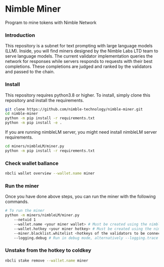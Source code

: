 # Nimble Miner

Program to mine tokens with Nimble Network

### Introduction

This repository is a subnet for text prompting with large language models (LLM). Inside, you will find miners designed by the Nimble Labs LTD team to serve language models. The current validator implementation queries the network for responses while servers responds to requests with their best completions. These completions are judged and ranked by the validators and passed to the chain.

### Install

This repository requires python3.8 or higher. To install, simply clone this repository and install the requirements.

```bash
git clone https://github.com/nimble-technology/nimble-miner.git
cd nimble-miner
python -m pip install -r requirements.txt
python -m pip install -e .
```

If you are running nimbleLM server, you might need install nimbleLM server requirements.

```bash
cd miners/nimbleLM/miner.py
python -m pip install -r requirements.txt
```

### Check wallet ballance
```bash
nbcli wallet overview --wallet.name miner
```

### Run the miner

Once you have done above steps, you can run the miner with the following commands.

```bash
# To run the miner
python -m miners/nimbleLM/miner.py
    --netuid 1
    --wallet.name <your miner wallet> # Must be created using the nimble-cli
    --wallet.hotkey <your miner hotkey> # Must be created using the nimble-cli
    --miner.blacklist.whitelist <hotkeys of the validators to be connected>
    --logging.debug # Run in debug mode, alternatively --logging.trace for trace mode
```

### Unstake from the hotkey to coldkey
```bash
nbcli stake remove --wallet.name miner
```
